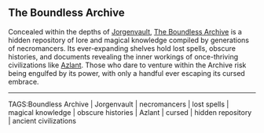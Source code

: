 ## The Boundless Archive

Concealed within the depths of [Jorgenvault](../Places/Jorgenvault.md), [The Boundless Archive](../Places/Boundless_Archive.md) is a hidden repository of lore and magical knowledge compiled by generations of necromancers. Its ever-expanding shelves hold lost spells, obscure histories, and documents revealing the inner workings of once-thriving civilizations like [Azlant](../Lore/Azlanti.md). Those who dare to venture within the Archive risk being engulfed by its power, with only a handful ever escaping its cursed embrace.


---

TAGS:Boundless Archive | Jorgenvault | necromancers | lost spells | magical knowledge | obscure histories | Azlant | cursed | hidden repository | ancient civilizations
